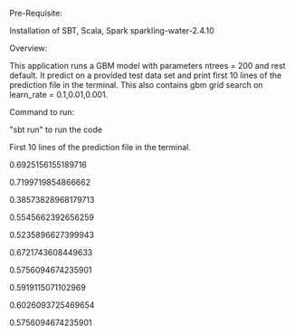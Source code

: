 Pre-Requisite:

Installation of SBT, Scala, Spark
sparkling-water-2.4.10

Overview:

This application runs a GBM model with parameters ntrees = 200 and rest default. It predict on a provided test data set and
print first 10 lines of the prediction file in the terminal.
This also contains gbm grid search on learn_rate = 0.1,0.01,0.001.

Command to run:

"sbt run" to run the code

First 10 lines of the prediction file in the terminal.

0.6925156155189716

0.7199719854866662

0.38573828968179713

0.5545662392656259

0.5235896627399943

0.6721743608449633

0.5756094674235901

0.5919115071102969

0.6026093725469654

0.5756094674235901

